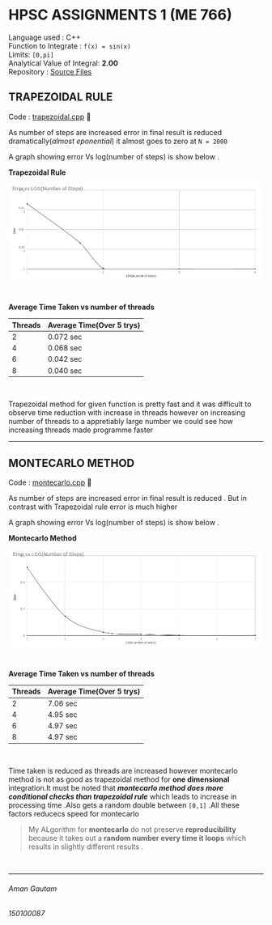 # HPSC ASSIGNMENTS 1 (ME 766)
Language used : C++ <br>
Function to Integrate : `f(x) = sin(x)` <br>
Limits: `[0,pi]` <br>
Analytical Value of Integral: **2.00** <br>
Repository : [Source Files](https://github.com/amangautam015/hpsc "Src")

## TRAPEZOIDAL RULE

Code : [trapezoidal.cpp](https://github.com/amangautam015/hpsc/blob/master/trapezoidal.cpp "trapezoidal")  :link:


As number of steps are increased error in final result is reduced dramatically(_almost eponential_) it almost goes to zero at `N = 2000`

A graph showing error Vs log(number of steps) is show below . <br>

**Trapezoidal Rule**

![alt text](https://raw.githubusercontent.com/amangautam015/hpsc/master/ten.png)

<br>

**Average Time Taken vs number of threads**

|Threads  | Average Time(Over 5 trys) |
| ------------- | ------------- |
| 2  | 0.072 sec  |
| 4  | 0.068 sec  |
| 6  | 0.042 sec  |
| 8  | 0.040 sec  |

<br>

Trapezoidal method for given function is pretty fast and it was difficult to observe time reduction with increase in threads however on increasing number of threads to a appretiably large number we could see how increasing threads made programme faster

---

## MONTECARLO METHOD

Code : [montecarlo.cpp](https://github.com/amangautam015/hpsc/blob/master/montecarlo.cpp "trapezoidal")  :link:


As number of steps are increased error in final result is reduced . But in contrast with Trapezoidal rule error is much higher 

A graph showing error Vs log(number of steps) is show below . <br>

**Montecarlo Method**

![alt text](https://raw.githubusercontent.com/amangautam015/hpsc/master/MONTE.png)
 
<br>

**Average Time Taken vs number of threads**

|Threads  | Average Time(Over 5 trys) |
| ------------- | ------------- |
| 2  | 7.06 sec  |
| 4  | 4.95 sec  |
| 6  | 4.97 sec  |
| 8  | 4.97 sec  |

<br>

Time taken is reduced as threads are increased however montecarlo method is not as good as trapezoidal method for **one dimensional** integration.It must be noted that _**montecarlo method does more conditional checks than trapezoidal rule**_ which leads to increase in processing time .Also gets a random double between `[0,1]` .All these factors reducecs speed for montecarlo

> My ALgorithm for **montecarlo** do not preserve **reproducibility** because it takes out a **random number every time it loops** which results in slightly different results .

<br>

---

###### Aman Gautam
###### 150100087
